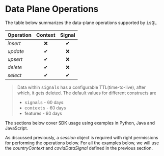 # Data Plane Operations

The table below summarizes the data-plane operations supported by <span style="font-family:Courier New;">isQL</span>

| Operation | Context  |  Signal  |
| --------- | :------: | :------: |
| _insert_  | &#10060; | &#10004; |
| _update_  | &#10004; | &#10060; |
| _upsert_  | &#10004; | &#10060; |
| _delete_  | &#10004; | &#10060; |
| _select_  | &#10004; | &#10004; |

>
> Data within <span style="font-family:Courier New;">signals</span> has a configurable TTL(time-to-live), after which, it gets deleted.  The default values for different constructs are
> * <span style="font-family:Courier New;">signals</span> - 60 days
> * <span style="font-family:Courier New;">contexts</span> - 60 days
> * features - 90 days
>

The sections below cover SDK usage using examples in Python, Java and JavaScript.

As discussed previously, a *session* object is required with right permissions for performing the operations below.
For all the examples below, we will use the *countryContext* and *covidDataSignal* defined in the previous section.
